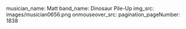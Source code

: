 musician_name: Matt
band_name: Dinosaur Pile-Up
img_src: images/musician0656.png
onmouseover_src: 
pagination_pageNumber: 1838